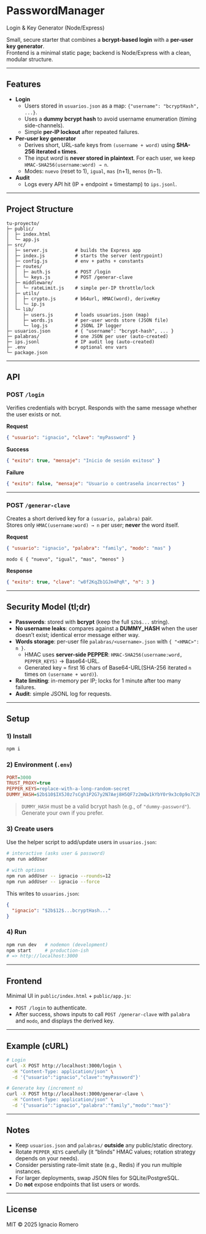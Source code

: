 # PasswordManager
Login & Key Generator (Node/Express)

Small, secure starter that combines a **bcrypt-based login** with a **per-user key generator**.  
Frontend is a minimal static page; backend is Node/Express with a clean, modular structure.

---

## Features

- **Login**
  - Users stored in `usuarios.json` as a map: `{"username": "bcryptHash", ...}`.
  - Uses a **dummy bcrypt hash** to avoid username enumeration (timing side-channels).
  - Simple **per-IP lockout** after repeated failures.
- **Per-user key generator**
  - Derives short, URL-safe keys from `(username + word)` using **SHA-256 iterated `n` times**.
  - The input *word* is **never stored in plaintext**. For each user, we keep `HMAC-SHA256(username:word) → n`.
  - Modes: `nuevo` (reset to 1), `igual`, `mas` (n+1), `menos` (n−1).
- **Audit**
  - Logs every API hit (IP + endpoint + timestamp) to `ips.jsonl`.

---

## Project Structure

~~~text
tu-proyecto/
├─ public/
│  ├─ index.html
│  └─ app.js
├─ src/
│  ├─ server.js          # builds the Express app
│  ├─ index.js           # starts the server (entrypoint)
│  ├─ config.js          # env + paths + constants
│  ├─ routes/
│  │  ├─ auth.js         # POST /login
│  │  └─ keys.js         # POST /generar-clave
│  ├─ middleware/
│  │  └─ rateLimit.js    # simple per-IP throttle/lock
│  ├─ utils/
│  │  ├─ crypto.js       # b64url, HMAC(word), deriveKey
│  │  └─ ip.js
│  └─ lib/
│     ├─ users.js        # loads usuarios.json (map)
│     ├─ words.js        # per-user words store (JSON file)
│     └─ log.js          # JSONL IP logger
├─ usuarios.json         # { "username": "bcrypt-hash", ... }
├─ palabras/             # one JSON per user (auto-created)
├─ ips.jsonl             # IP audit log (auto-created)
├─ .env                  # optional env vars
└─ package.json
~~~

---

## API

### POST `/login`

Verifies credentials with bcrypt. Responds with the same message whether the user exists or not.

**Request**
~~~json
{ "usuario": "ignacio", "clave": "myPassword" }
~~~

**Success**
~~~json
{ "exito": true, "mensaje": "Inicio de sesión exitoso" }
~~~

**Failure**
~~~json
{ "exito": false, "mensaje": "Usuario o contraseña incorrectos" }
~~~

---

### POST `/generar-clave`

Creates a short derived key for a `(usuario, palabra)` pair.  
Stores only `HMAC(username:word) → n` per user; **never** the word itself.

**Request**
~~~json
{ "usuario": "ignacio", "palabra": "family", "modo": "mas" }
~~~
`modo ∈ { "nuevo", "igual", "mas", "menos" }`

**Response**
~~~json
{ "exito": true, "clave": "w8f2KqZb1GJm4PqR", "n": 3 }
~~~

---

## Security Model (tl;dr)

- **Passwords**: stored with **bcrypt** (keep the full `$2b$...` string).
- **No username leaks**: compares against a **DUMMY_HASH** when the user doesn’t exist; identical error message either way.
- **Words storage**: per-user file `palabras/<username>.json` with `{ "<HMAC>": n }`.
  - HMAC uses **server-side PEPPER**: `HMAC-SHA256(username:word, PEPPER_KEYS)` → Base64-URL.
  - Generated key = first 16 chars of Base64-URL(SHA-256 iterated `n` times on `(username + word)`).
- **Rate limiting**: in-memory per IP; locks for 1 minute after too many failures.
- **Audit**: simple JSONL log for requests.

---

## Setup

### 1) Install
~~~bash
npm i
~~~

### 2) Environment (`.env`)
~~~ini
PORT=3000
TRUST_PROXY=true
PEPPER_KEYS=replace-with-a-long-random-secret
DUMMY_HASH=$2b$10$IX5J0z7sCgh1P2G7y2N7Aej8H5QF7z2mQw1kYbY0r9x3c0p9o7C2K
~~~
> `DUMMY_HASH` must be a valid bcrypt hash (e.g., of `"dummy-password"`). Generate your own if you prefer.

### 3) Create users
Use the helper script to add/update users in `usuarios.json`:

~~~bash
# interactive (asks user & password)
npm run addUser

# with options
npm run addUser -- ignacio --rounds=12
npm run addUser -- ignacio --force
~~~

This writes to `usuarios.json`:
~~~json
{
  "ignacio": "$2b$12$...bcryptHash..."
}
~~~

### 4) Run
~~~bash
npm run dev   # nodemon (development)
npm start     # production-ish
# => http://localhost:3000
~~~

---

## Frontend

Minimal UI in `public/index.html` + `public/app.js`:
- `POST /login` to authenticate.
- After success, shows inputs to call `POST /generar-clave` with `palabra` and `modo`, and displays the derived key.

---

## Example (cURL)

~~~bash
# Login
curl -X POST http://localhost:3000/login \
  -H "Content-Type: application/json" \
  -d '{"usuario":"ignacio","clave":"myPassword"}'

# Generate key (increment n)
curl -X POST http://localhost:3000/generar-clave \
  -H "Content-Type: application/json" \
  -d '{"usuario":"ignacio","palabra":"family","modo":"mas"}'
~~~

---

## Notes

- Keep `usuarios.json` and `palabras/` **outside** any public/static directory.
- Rotate `PEPPER_KEYS` carefully (it “blinds” HMAC values; rotation strategy depends on your needs).
- Consider persisting rate-limit state (e.g., Redis) if you run multiple instances.
- For larger deployments, swap JSON files for SQLite/PostgreSQL.
- Do **not** expose endpoints that list users or words.

---

## License

MIT © 2025 Ignacio Romero
